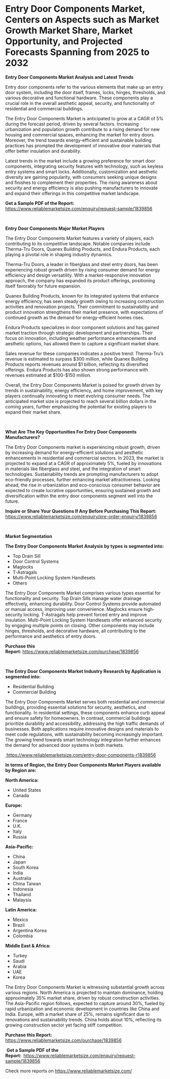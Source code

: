 <p><h1>Entry Door Components Market, Centers on Aspects such as Market Growth Market Share, Market Opportunity, and Projected Forecasts Spanning from 2025 to 2032</h1></p><p><strong>Entry Door Components Market Analysis and Latest Trends</strong></p>
<p><p>Entry door components refer to the various elements that make up an entry door system, including the door itself, frames, locks, hinges, thresholds, and various decorative and functional hardware. These components play a crucial role in the overall aesthetic appeal, security, and functionality of residential and commercial buildings.</p><p>The Entry Door Components Market is anticipated to grow at a CAGR of 5% during the forecast period, driven by several factors. Increasing urbanization and population growth contribute to a rising demand for new housing and commercial spaces, enhancing the market for entry doors. Moreover, the trend towards energy-efficient and sustainable building practices has prompted the development of innovative door materials that offer better insulation and durability.</p><p>Latest trends in the market include a growing preference for smart door components, integrating security features with technology, such as keyless entry systems and smart locks. Additionally, customization and aesthetic diversity are gaining popularity, with consumers seeking unique designs and finishes to complement their properties. The rising awareness about security and energy efficiency is also pushing manufacturers to innovate and expand their offerings in this competitive market landscape.</p></p>
<p><strong>Get a Sample PDF of the Report:&nbsp;</strong> <a href="https://www.reliablemarketsize.com/enquiry/request-sample/1839856?utm_campaign=2291&utm_medium=2&utm_source=Github&utm_content=ia&utm_term=07022025&utm_id=entry-door-components">https://www.reliablemarketsize.com/enquiry/request-sample/1839856</a></p>
<p>&nbsp;</p>
<p><strong>Entry Door Components Major Market Players</strong></p>
<p><p>The Entry Door Components Market features a variety of players, each contributing to its competitive landscape. Notable companies include Therma-Tru Doors, Quanex Building Products, and Endura Products, each playing a pivotal role in shaping industry dynamics.</p><p>Therma-Tru Doors, a leader in fiberglass and steel entry doors, has been experiencing robust growth driven by rising consumer demand for energy efficiency and design versatility. With a market-responsive innovation approach, the company has expanded its product offerings, positioning itself favorably for future expansion.</p><p>Quanex Building Products, known for its integrated systems that enhance energy efficiency, has seen steady growth owing to increasing construction activities and renovation projects. Their commitment to sustainability and product innovation strengthens their market presence, with expectations of continued growth as the demand for energy-efficient homes rises.</p><p>Endura Products specializes in door component solutions and has gained market traction through strategic development and partnerships. Their focus on innovation, including weather performance enhancements and aesthetic options, has allowed them to capture a significant market share.</p><p>Sales revenue for these companies indicates a positive trend: Therma-Tru’s revenue is estimated to surpass $300 million, while Quanex Building Products reports revenues around $1 billion, reflecting its diversified offerings. Endura Products has also shown strong performance with revenues estimated at $100-$150 million. </p><p>Overall, the Entry Door Components Market is poised for growth driven by trends in sustainability, energy efficiency, and home improvement, with key players continually innovating to meet evolving consumer needs. The anticipated market size is projected to reach several billion dollars in the coming years, further emphasizing the potential for existing players to expand their market share.</p></p>
<p>&nbsp;</p>
<p><strong>What Are The Key Opportunities For Entry Door Components Manufacturers?</strong></p>
<p><p>The Entry Door Components market is experiencing robust growth, driven by increasing demand for energy-efficient solutions and aesthetic enhancements in residential and commercial sectors. In 2023, the market is projected to expand at a CAGR of approximately 5%, fueled by innovations in materials like fiberglass and steel, and the integration of smart technologies. Sustainability trends are prompting manufacturers to adopt eco-friendly processes, further enhancing market attractiveness. Looking ahead, the rise in urbanization and eco-conscious consumer behavior are expected to create lucrative opportunities, ensuring sustained growth and diversification within the entry door components segment well into the future.</p></p>
<p><strong>Inquire or Share Your Questions If Any Before Purchasing This Report:</strong> <a href="https://www.reliablemarketsize.com/enquiry/pre-order-enquiry/1839856?utm_campaign=2291&utm_medium=2&utm_source=Github&utm_content=ia&utm_term=07022025&utm_id=entry-door-components">https://www.reliablemarketsize.com/enquiry/pre-order-enquiry/1839856</a></p>
<p>&nbsp;</p>
<p><strong>Market Segmentation</strong></p>
<p><strong>The Entry Door Components Market Analysis by types is segmented into:</strong></p>
<p><ul><li>Top Drain Sill</li><li>Door Control Systems</li><li>Maglocks</li><li>T-Astragals</li><li>Multi-Point Locking System Handlesets</li><li>Others</li></ul></p>
<p><p>The Entry Door Components Market comprises various types essential for functionality and security. Top Drain Sills manage water drainage effectively, enhancing durability. Door Control Systems provide automated or manual access, improving user convenience. Maglocks ensure high-security locking. T-Astragals help prevent forced entry and improve insulation. Multi-Point Locking System Handlesets offer enhanced security by engaging multiple points on closing. Other components may include hinges, thresholds, and decorative hardware, all contributing to the performance and aesthetics of entry doors.</p></p>
<p><strong>Purchase this Report:&nbsp;</strong><a href="https://www.reliablemarketsize.com/purchase/1839856?utm_campaign=2291&utm_medium=2&utm_source=Github&utm_content=ia&utm_term=07022025&utm_id=entry-door-components">https://www.reliablemarketsize.com/purchase/1839856</a></p>
<p>&nbsp;</p>
<p><strong>The Entry Door Components Market Industry Research by Application is segmented into:</strong></p>
<p><ul><li>Residential Building</li><li>Commercial Building</li></ul></p>
<p><p>The Entry Door Components Market serves both residential and commercial buildings, providing essential solutions for security, aesthetics, and functionality. In residential settings, these components enhance curb appeal and ensure safety for homeowners. In contrast, commercial buildings prioritize durability and accessibility, addressing the high traffic demands of businesses. Both applications require innovative designs and materials to meet code regulations, with sustainability becoming increasingly important. The growing trend towards smart technology integration further enhances the demand for advanced door systems in both markets.</p></p>
<p><a href="https://www.reliablemarketsize.com/entry-door-components-r1839856?utm_campaign=2291&utm_medium=2&utm_source=Github&utm_content=ia&utm_term=07022025&utm_id=entry-door-components">&nbsp;https://www.reliablemarketsize.com/entry-door-components-r1839856</a></p>
<p><strong>In terms of Region, the Entry Door Components Market Players available by Region are:</strong></p>
<p>
    <p> <strong> North America: </strong>
        <ul>
            <li>United States</li>
            <li>Canada</li>
        </ul>
        </p> 
    <p> <strong> Europe: </strong>
        <ul>
            <li>Germany</li>
            <li>France</li>
            <li>U.K.</li>
            <li>Italy</li>
            <li>Russia</li>
        </ul>
        </p> 
    <p> <strong> Asia-Pacific: </strong>
        <ul>
            <li>China</li>
            <li>Japan</li>
            <li>South Korea</li>
            <li>India</li>
            <li>Australia</li>
            <li>China Taiwan</li>
            <li>Indonesia</li>
            <li>Thailand</li>
            <li>Malaysia</li>
        </ul>
        </p> 
    <p> <strong> Latin America: </strong>
        <ul>
            <li>Mexico</li>
            <li>Brazil</li>
            <li>Argentina Korea</li>
            <li>Colombia</li>
        </ul>
        </p> 
    <p> <strong> Middle East & Africa: </strong>
        <ul>
            <li>Turkey</li>
            <li>Saudi</li>
            <li>Arabia</li>
            <li>UAE</li>
            <li>Korea</li>
        </ul>
    </p>
    </p>
<p><p>The Entry Door Components Market is witnessing substantial growth across various regions. North America is projected to maintain dominance, holding approximately 35% market share, driven by robust construction activities. The Asia-Pacific region follows, expected to capture around 30%, fueled by rapid urbanization and economic development in countries like China and India. Europe, with a market share of 25%, remains significant due to renovations and sustainability trends. China holds about 10%, reflecting its growing construction sector yet facing stiff competition.</p></p>
<p><strong>Purchase this Report: </strong><a href="https://www.reliablemarketsize.com/purchase/1839856?utm_campaign=2291&utm_medium=2&utm_source=Github&utm_content=ia&utm_term=07022025&utm_id=entry-door-components">https://www.reliablemarketsize.com/purchase/1839856</a></p>
<p>&nbsp;<strong>Get a Sample PDF of the Report:&nbsp;&nbsp;</strong><a href="https://www.reliablemarketsize.com/enquiry/request-sample/1839856?utm_campaign=2291&utm_medium=2&utm_source=Github&utm_content=ia&utm_term=07022025&utm_id=entry-door-components">https://www.reliablemarketsize.com/enquiry/request-sample/1839856</a></p>
<p><strong></strong></p>
<p>Check more reports on <a href="https://www.reliablemarketsize.com/?utm_campaign=2291&utm_medium=2&utm_source=Github&utm_content=ia&utm_term=07022025&utm_id=entry-door-components">https://www.reliablemarketsize.com/</a></p>